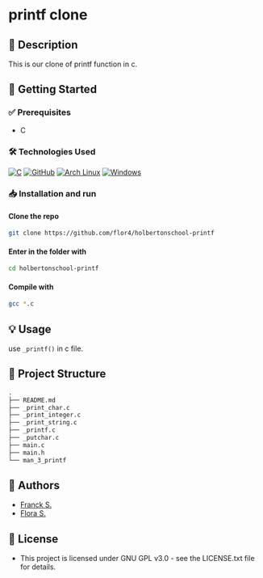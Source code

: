 # printf clone
## 📌 Description
This is our clone of printf function in c.

## 🚀 Getting Started
### ✅ Prerequisites
 - C

### 🛠️ Technologies Used
[![C](https://img.shields.io/badge/C-00599C?logo=c&logoColor=white)](#)
[![GitHub](https://img.shields.io/badge/GitHub-%23121011.svg?logo=github&logoColor=white)](#)
[![Arch Linux](https://img.shields.io/badge/Arch%20Linux-1793D1?logo=arch-linux&logoColor=fff)](#)
[![Windows](https://custom-icon-badges.demolab.com/badge/Windows-0078D6?logo=windows11&logoColor=white)](#)

### 📥 Installation and run
#### Clone the repo
```sh
git clone https://github.com/flor4/holbertonschool-printf
```
#### Enter in the folder with
```sh
cd holbertonschool-printf
```
#### Compile with 
```sh
gcc *.c
```
## 💡 Usage
use `_printf()` in c file.

## 📁 Project Structure
```txt
.
├── README.md
├── _print_char.c
├── _print_integer.c
├── _print_string.c
├── _printf.c
├── _putchar.c
├── main.c
├── main.h
└── man_3_printf
```

## 👥 Authors
- [Franck S.](https://github.com/Franck-dev-hub)
- [Flora S.](https://github.com/flor4)

## 📜 License
- This project is licensed under GNU GPL v3.0 - see the LICENSE.txt file for details.
